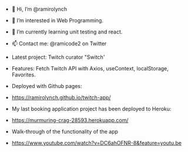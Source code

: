 - 👋 Hi, I’m @ramirolynch
- 👀 I’m interested in Web Programming.
- 🌱 I’m currently learning unit testing and react.
- 📫 Contact me: @ramicode2 on Twitter

- Latest project: Twitch curator "Switch'
- Features: Fetch Twitch API with Axios, useContext, localStorage, Favorites.
- Deployed with Github pages:
- https://ramirolynch.github.io/twitch-app/

- My last booking application project has been deployed to Heroku:
- https://murmuring-crag-28593.herokuapp.com/
- Walk-through of the functionality of the app
- https://www.youtube.com/watch?v=DC6ahOFNR-8&feature=youtu.be

<!---
ramirolynch/ramirolynch is a ✨ special ✨ repository because its `README.md` (this file) appears on your GitHub profile.
You can click the Preview link to take a look at your changes.
--->
